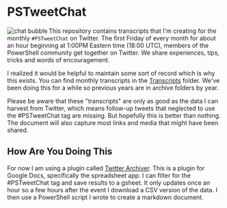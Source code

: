 # PSTweetChat

<img src=assets/talkbubble.png align='left' alt='chat bubble'> This repository contains transcripts that I'm creating for the monthly `#PSTweetChat` on Twitter. The first Friday of every month for about an hour beginning at 1:00PM Eastern time (18:00 UTC), members of the PowerShell community get together on Twitter. We share experiences, tips, tricks and words of encouragement.

I realized it would be helpful to maintain some sort of record which is why this exists. You can find monthly transcripts in the [Transcripts](./transcripts) folder. We've been doing this for a while so previous years are in archive folders by year.

Please be aware that these "transcripts" are only as good as the data I can harvest from Twitter, which means follow-up tweets that neglected to use the #PSTweetChat tag are missing. But hopefully this is better than nothing. The document will also capture most links and media that might have been shared.

## How Are You Doing This

For now I am using a plugin called [Twitter Archiver](https://www.labnol.org/internet/save-twitter-hashtag-tweets/6505). This is a plugin for Google Docs, specifically the spreadsheet app. I can filter for the #PSTweetChat tag and save results to a gsheet. It only updates once an hour so a few hours after the event I download a CSV version of the data. I then use a PowerShell script I wrote to create a markdown document.
